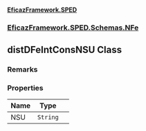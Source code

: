 #### [EficazFramework.SPED](EficazFrameworkSPED.md 'EficazFramework SPED')
### [EficazFramework.SPED.Schemas.NFe](EficazFramework.SPED.Schemas.NFe.md 'EficazFramework.SPED.Schemas.NFe')

## distDFeIntConsNSU Class

### Remarks
### Properties

| Name | Type | |
| :--- | :---: | :--- |
| NSU | `String` |  |

